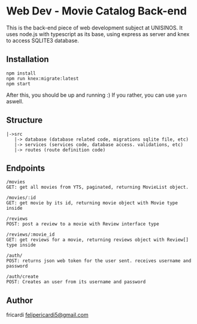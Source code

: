 # Web Dev - Movie Catalog Back-end
 
This is the back-end piece of web development subject at UNISINOS. It uses node.js with typescript as its base, using express as server and knex to access SQLITE3 database.

## Installation
```
npm install
npm run knex:migrate:latest
npm start
```
After this, you should be up and running :) If you rather, you can use ``yarn`` aswell.

## Structure

```
|->src
   |-> database (database related code, migrations sqlite file, etc)
   |-> services (services code, database access. validations, etc)
   |-> routes (route definition code) 
```
 
## Endpoints
```
/movies 
GET: get all movies from YTS, paginated, returning MovieList object.

/movies/:id
GET: get movie by its id, returning movie object with Movie type inside

/reviews
POST: post a review to a movie with Review interface type

/reviews/:movie_id
GET: get reviews for a movie, returning reviews object with Review[] type inside

/auth/
POST: returns json web token for the user sent. receives username and password

/auth/create
POST: Creates an user from its username and password

```

## Author
fricardi <felipericardi5@gmail.com>